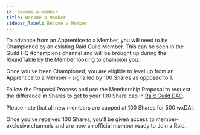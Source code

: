 ```yaml
---
id: become-a-member
title: Become a Member
sidebar_label: Become a Member
---
```


To advance from an Apprentice to a Member, you will need to be Championed by an existing Raid Guild Member. This can be seen in the Guild HQ <span class='channels'>#champions</span> channel and will be brought up during the RoundTable by the Member looking to champion you.

Once you’ve been Championed, you are eligible to level up from an Apprentice to a Member - signalled by 100 Shares as opposed to 1.

Follow the Proposal Process and use the Membership Proposal to request the difference in Shares to get to your 100 Share cap in [Raid Guild DAO](https://app.daohaus.club/dao/0x64/0xfe1084bc16427e5eb7f13fc19bcd4e641f7d571f).

Please note that all new members are capped at 100 Shares for 500 wxDAI.

Once you’ve received 100 Shares, you’ll be given access to member-exclusive channels and are now an official member ready to Join a Raid.